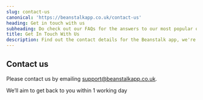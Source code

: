 ```yaml
---
slug: contact-us
canonical: 'https://beanstalkapp.co.uk/contact-us'
heading: Get in touch with us
subheading: Do check out our FAQs for the answers to our most popular queries
title: Get In Touch With Us 
description: Find out the contact details for the Beanstalk app, we're here to help with any queries you have.
---
```


## Contact us

Please contact us by emailing <a href="mailto:support@beanstalkapp.co.uk">support@beanstalkapp.co.uk</a>.

We’ll aim to get back to you within 1 working day 